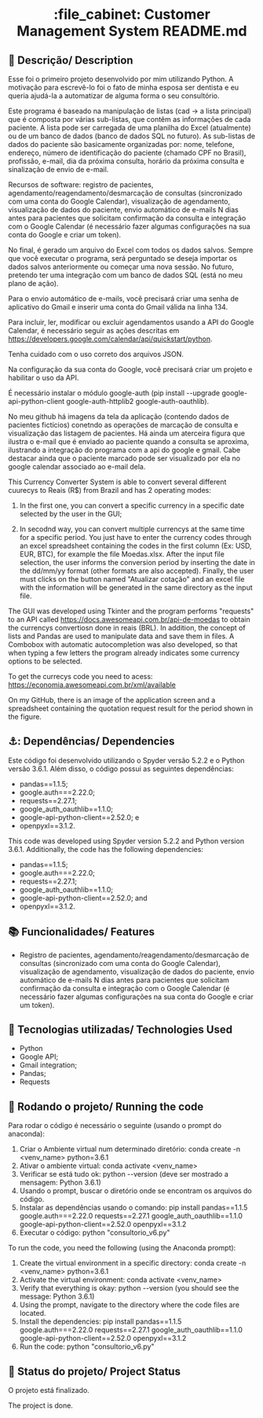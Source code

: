 <h1 align="center">:file_cabinet: Customer Management System README.md</h1>

## :memo: Descrição/ Description
Esse foi o primeiro projeto desenvolvido por mim utilizando Python. A motivação para escrevê-lo foi o fato de minha esposa ser dentista e eu queria ajudá-la a automatizar de alguma forma o seu consultório.

Este programa é baseado na manipulação de listas (cad -> a lista principal) que é composta por várias sub-listas, que contêm as informações de cada paciente. A lista pode ser carregada de uma planilha do Excel (atualmente) ou de um banco de dados (banco de dados SQL no futuro).
As sub-listas de dados do paciente são basicamente organizadas por: nome, telefone, endereço, número de identificação do paciente (chamado CPF no Brasil), profissão, e-mail, dia da próxima consulta, horário da próxima consulta e sinalização de envio de e-mail.

Recursos de software: registro de pacientes, agendamento/reagendamento/desmarcação de consultas (sincronizado com uma conta do Google Calendar), visualização de agendamento, visualização de dados do paciente, envio automático de e-mails N dias antes para pacientes que solicitam confirmação da consulta e integração com o Google Calendar (é necessário fazer algumas configurações na sua conta do Google e criar um token).

No final, é gerado um arquivo do Excel com todos os dados salvos. Sempre que você executar o programa, será perguntado se deseja importar os dados salvos anteriormente ou começar uma nova sessão. No futuro, pretendo ter uma integração com um banco de dados SQL (está no meu plano de ação).

Para o envio automático de e-mails, você precisará criar uma senha de aplicativo do Gmail e inserir uma conta do Gmail válida na linha 134.

Para incluir, ler, modificar ou excluir agendamentos usando a API do Google Calendar, é necessário seguir as ações descritas em https://developers.google.com/calendar/api/quickstart/python.

Tenha cuidado com o uso correto dos arquivos JSON.

Na configuração da sua conta do Google, você precisará criar um projeto e habilitar o uso da API.

É necessário instalar o módulo google-auth (pip install --upgrade google-api-python-client google-auth-httplib2 google-auth-oauthlib).

No meu github há imagens da tela da aplicação (contendo dados de pacientes fictícios) conetndo as operações de marcação de consulta e visualização das listagem de pacientes. Há ainda um aterceira figura que ilustra o e-mail que é enviado ao paciente quando a consulta se aproxima, ilustrando a integração do programa com a api do google e gmail. Cabe destacar ainda que o paciente marcado pode ser visualizado por ela no google calendar associado ao e-mail dela. 

This Currency Converter System is able to convert several different cuurecys to Reais (R$) from Brazil and has 2 operating modes:
1) In the first one, you can convert a specific currency in a specific date selected by the user in the GUI;

2) In secodnd way, you can convert multiple currencys at the same time for a specific period. You just have to enter the currency codes  through an excel spreadsheet containing the codes in the first column (Ex: USD, EUR, BTC), for example the file Moedas.xlsx. After the input file selection, the user informs the conversion period by inserting the date in the dd/mm/yy format (other formats are also accepted). Finally, the user must clicks on the button named "Atualizar cotação" and an excel file with the information will be generated in the same directory as the input file.

The GUI was developed using Tkinter and the program performs "requests" to an API called https://docs.awesomeapi.com.br/api-de-moedas to obtain the currencys convertiosn done in reais (BRL). In addition, the concept of lists and Pandas are used to manipulate data and save them in files. A Combobox with automatic autocompletion was also developed, so that when typing a few letters the program already indicates some currency options to be selected.

To get the currecys code you need to acess: https://economia.awesomeapi.com.br/xml/available

On my GitHub, there is an image of the application screen and a spreadsheet containing the quotation request result for the period shown in the figure.

## ⚓: Dependências/ Dependencies
Este código foi desenvolvido utilizando o Spyder versão 5.2.2 e o Python versão 3.6.1. Além disso, o código possui as seguintes dependências:
* pandas==1.1.5;
* google.auth===2.22.0;
* requests==2.27.1;
* google_auth_oauthlib==1.1.0;
* google-api-python-client==2.52.0; e
* openpyxl==3.1.2.

This code was developed using Spyder version 5.2.2 and Python version 3.6.1. Additionally, the code has the following dependencies:
* pandas==1.1.5;
* google.auth===2.22.0;
* requests==2.27.1;
* google_auth_oauthlib==1.1.0;
* google-api-python-client==2.52.0; and
* openpyxl==3.1.2.


## :books: Funcionalidades/ Features
* Registro de pacientes, agendamento/reagendamento/desmarcação de consultas (sincronizado com uma conta do Google Calendar), visualização de agendamento, visualização de dados do paciente, envio automático de e-mails N dias antes para pacientes que solicitam confirmação da consulta e integração com o Google Calendar (é necessário fazer algumas configurações na sua conta do Google e criar um token).
 
## :wrench: Tecnologias utilizadas/ Technologies Used
* Python
* Google API;
* Gmail integration;
* Pandas;
* Requests

## :rocket: Rodando o projeto/ Running the code
Para rodar o código é necessário o seguinte (usando o prompt do anaconda):
1) Criar o Ambiente virtual num determinado diretório: conda create -n <venv_name> python=3.6.1
2) Ativar o ambiente virtual: conda activate <venv_name>
3) Verificar se está tudo ok: python --version (deve ser mostrado a mensagem: Python 3.6.1)
4) Usando o prompt, buscar o diretório onde se encontram os arquivos do código.
5) Instalar as dependências usando o comando: pip install pandas==1.1.5 google.auth===2.22.0 requests==2.27.1 google_auth_oauthlib==1.1.0 google-api-python-client==2.52.0 openpyxl==3.1.2
6) Executar o código: python "consultorio_v6.py"

To run the code, you need the following (using the Anaconda prompt):

1. Create the virtual environment in a specific directory: conda create -n <venv_name> python=3.6.1
2. Activate the virtual environment: conda activate <venv_name>
3. Verify that everything is okay: python --version (you should see the message: Python 3.6.1)
4. Using the prompt, navigate to the directory where the code files are located.
5. Install the dependencies: pip install pandas==1.1.5 google.auth===2.22.0 requests==2.27.1 google_auth_oauthlib==1.1.0 google-api-python-client==2.52.0 openpyxl==3.1.2
6. Run the code: python "consultorio_v6.py"


## :dart: Status do projeto/ Project Status
O projeto está finalizado.

The project is done.
